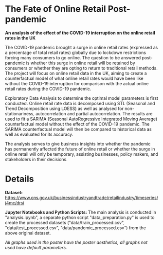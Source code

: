 # The Fate of Online Retail Post-pandemic
**An analysis of the effect of the COVID-19 interruption on the online retail rates in the UK**

The COVID-19 pandemic brought a surge in online retail rates (expressed as a percentage of total retail rates) globally due to lockdown restrictions forcing many consumers to go online. The question to be answered post-pandemic is whether this surge in online retail will be retained by consumers or whether they are opting to return to traditional retail methods. The project will focus on online retail data in the UK, aiming to create a counterfactual model of what online retail rates would have been like without the COVID-19 interruption for comparison with the actual online retail rates during the COVID-19 pandemic. 

Exploratory Data Analysis to determine the optimal model parameters is first conducted. Online retail rate data is decomposed using STL (Seasonal and Trend Decomposition using LOESS) as well as analysed for non-stationariness, autocorrelation and partial autocorrelation. The results are used to fit a SARIMA (Seasonal AutoRegressive Integrated Moving Average) counterfactual model without the effect of the COVID-19 pandemic. The SARIMA counterfactual model will then be compared to historical data as well as evaluated for its accuracy.

The analysis serves to give business insights into whether the pandemic has permanently affected the future of online retail or whether the surge in online retail will only be temporary, assisting businesses, policy makers, and stakeholders in their decisions.

# Details

**Dataset:** https://www.ons.gov.uk/businessindustryandtrade/retailindustry/timeseries/j4mc/drsi

**Jupyter Notebooks and Python Scripts:** The main analysis is conducted in "analysis.ipynb", a separate python script "data_preparation.py" is used to create the processed datasets ("data/train_processed.csv", "data/test_processed.csv", "data/pandemic_processed.csv") from the above original dataset.

*All graphs used in the poster have the poster aesthetics, all graphs not used have default parameters.*
